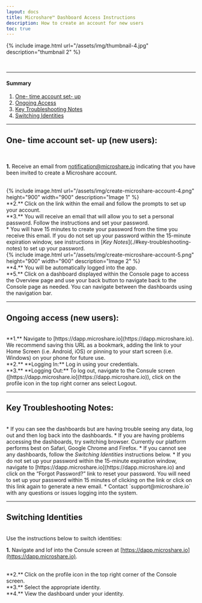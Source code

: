 ```yaml
---
layout: docs
title: Microshare™ Dashboard Access Instructions
description: How to create an account for new users
toc: true
---
```






{% include image.html url="/assets/img/thumbnail-4.jpg" description="thumbnail 2" %}

<br>

---------------------------------------
#### Summary

1. [One- time account set- up ](./#one-time-account-set-up-new-users)
2. [Ongoing Access](./#ongoing-access-new-users)
3. [Key Troubleshooting Notes](./#key-troubleshooting-notes)
4. [Switching Identities](./#switching-identities)

---------------------------------------
## One- time account set- up (new users):

<br>

**1.** Receive an email from notification@microshare.io indicating that you have been invited to create a Microshare account. 

<br>
{% include image.html url="/assets/img/create-microshare-account-4.png" height="900" width="900" description="Image 1" %}

<br>
**2.** Click on the link within the email and follow the prompts to set up your account.

<br>
**3.** You will receive an email that will allow you to set a personal password.  Follow the instructions and set your password.

<br>
* You will have 15 minutes to create your password from the time you receive this email.  If you do not set up your password within the 15-minute expiration window, see instructions in [<em>Key Notes</em>](./#key-troubleshooting-notes) to set up your password.

<br>
{% include image.html url="/assets/img/create-microshare-account-5.png" height="900" width="900" description="Image 2" %}

<br>
**4.** You will be automatically logged into the app. 

<br>
**5.** Click on a dashboard displayed within the Console page to access the Overview page and use your back button to navigate back to the Console page as needed.  You can navigate between the dashboards using the navigation bar. 

---------------------------------------
## Ongoing access (new users):

<br>
**1.** Navigate to [https://dapp.microshare.io](https://dapp.microshare.io). We recommend saving this URL as a bookmark, adding the link to your Home Screen (i.e. Android, iOS) or pinning to your start screen (i.e. Windows) on your phone for future use. 

<br>
**2.** **Logging In:** Log in using your credentials. 

<br>
**3.** **Logging Out:** To log out, navigate to the Consule screen ([https://dapp.microshare.io](https://dapp.microshare.io)), click on the profile icon in the top right corner ans select Logout. 

---------------------------------------

## Key Troubleshooting Notes:

<br>
* If you can see the dashboards but are having trouble seeing any data, log out and then log back into the dashboards. 
* If you are having problems accessing the dashboards, try switching browser. Currently our platform performs best on Safari, Google Chrome and Firefox. 
* If you cannot see any dashboards, follow the <em>Switching Identities</em> instructions below.
* If you do not set up your password within the 15-minute expiration window, navigate to [https://dapp.microshare.io](https://dapp.microshare.io) and click on the “Forgot Password?” link to reset your password.  You will need to set up your password within 15 minutes of clicking on the link or click on this link again to generate a new email. 
* Contact `support@microshare.io` with any questions or issues logging into the system.

---------------------------------------

## Switching Identities

<br>
Use the instructions below to switch identities:

**1.** Navigate and lof into the Consule screen at [https://dapp.microshare.io](https://dapp.microshare.io). 

<br>
**2.** Click on the profile icon in the top right corner of the Console screen. 

<br>
**3.** Select the appropriate identity. 

<br>
**4.** View the dashboard under your identity. 


 
